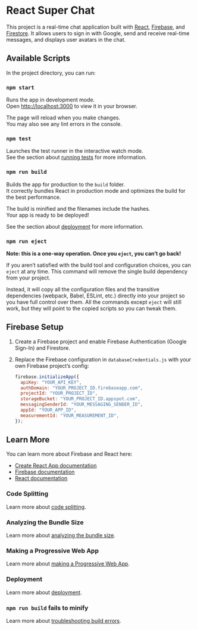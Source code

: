 # React Super Chat

This project is a real-time chat application built with [React](https://reactjs.org/), [Firebase](https://firebase.google.com/), and [Firestore](https://firebase.google.com/products/firestore). It allows users to sign in with Google, send and receive real-time messages, and displays user avatars in the chat.

## Available Scripts

In the project directory, you can run:

### `npm start`

Runs the app in development mode.  
Open [http://localhost:3000](http://localhost:3000) to view it in your browser.

The page will reload when you make changes.  
You may also see any lint errors in the console.

### `npm test`

Launches the test runner in the interactive watch mode.  
See the section about [running tests](https://facebook.github.io/create-react-app/docs/running-tests) for more information.

### `npm run build`

Builds the app for production to the `build` folder.  
It correctly bundles React in production mode and optimizes the build for the best performance.

The build is minified and the filenames include the hashes.  
Your app is ready to be deployed!

See the section about [deployment](https://facebook.github.io/create-react-app/docs/deployment) for more information.

### `npm run eject`

**Note: this is a one-way operation. Once you `eject`, you can’t go back!**

If you aren’t satisfied with the build tool and configuration choices, you can `eject` at any time. This command will remove the single build dependency from your project.

Instead, it will copy all the configuration files and the transitive dependencies (webpack, Babel, ESLint, etc.) directly into your project so you have full control over them. All the commands except `eject` will still work, but they will point to the copied scripts so you can tweak them.

## Firebase Setup

1. Create a Firebase project and enable Firebase Authentication (Google Sign-In) and Firestore.
2. Replace the Firebase configuration in `databaseCredentials.js` with your own Firebase project’s config:

   ```javascript
   firebase.initializeApp({
     apiKey: "YOUR_API_KEY",
     authDomain: "YOUR_PROJECT_ID.firebaseapp.com",
     projectId: "YOUR_PROJECT_ID",
     storageBucket: "YOUR_PROJECT_ID.appspot.com",
     messagingSenderId: "YOUR_MESSAGING_SENDER_ID",
     appId: "YOUR_APP_ID",
     measurementId: "YOUR_MEASUREMENT_ID",
   });
   ```

## Learn More

You can learn more about Firebase and React here:

- [Create React App documentation](https://facebook.github.io/create-react-app/docs/getting-started)
- [Firebase documentation](https://firebase.google.com/docs)
- [React documentation](https://reactjs.org/)

### Code Splitting

Learn more about [code splitting](https://facebook.github.io/create-react-app/docs/code-splitting).

### Analyzing the Bundle Size

Learn more about [analyzing the bundle size](https://facebook.github.io/create-react-app/docs/analyzing-the-bundle-size).

### Making a Progressive Web App

Learn more about [making a Progressive Web App](https://facebook.github.io/create-react-app/docs/making-a-progressive-web-app).

### Deployment

Learn more about [deployment](https://facebook.github.io/create-react-app/docs/deployment).

### `npm run build` fails to minify

Learn more about [troubleshooting build errors](https://facebook.github.io/create-react-app/docs/troubleshooting#npm-run-build-fails-to-minify).
